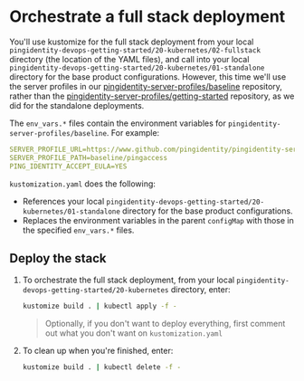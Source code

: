 # Orchestrate a full stack deployment

You'll use kustomize for the full stack deployment from your local `pingidentity-devops-getting-started/20-kubernetes/02-fullstack` directory (the location of the YAML files), and call into your local `pingidentity-devops-getting-started/20-kubernetes/01-standalone` directory for the base product configurations. However, this time we'll use the server profiles in our [pingidentity-server-profiles/baseline](https://github.com/pingidentity/pingidentity-server-profiles/tree/master/baseline) repository, rather than the [pingidentity-server-profiles/getting-started](https://github.com/pingidentity/pingidentity-server-profiles/tree/master/getting-started) repository, as we did for the standalone deployments.

The `env_vars.*` files contain the environment variables for `pingidentity-server-profiles/baseline`. For example:
```yaml
SERVER_PROFILE_URL=https://www.github.com/pingidentity/pingidentity-server-profiles.git
SERVER_PROFILE_PATH=baseline/pingaccess
PING_IDENTITY_ACCEPT_EULA=YES
```

`kustomization.yaml` does the following:

* References your local `pingidentity-devops-getting-started/20-kubernetes/01-standalone` directory for the base product configurations. 
* Replaces the environment variables in the parent `configMap` with those in the specified `env_vars.*` files.

## Deploy the stack

1. To orchestrate the full stack deployment, from your local `pingidentity-devops-getting-started/20-kubernetes` directory, enter:

   ```bash
   kustomize build . | kubectl apply -f -
   ```

   > Optionally, if you don't want to deploy everything, first comment out what you don't want on `kustomization.yaml`

2. To clean up when you're finished, enter:

   ```bash
   kustomize build . | kubectl delete -f -
   ```

